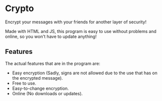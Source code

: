 # Crypto
Encrypt your messages with your friends for another layer of security!

Made with HTML and JS, this program is easy to use without problems and online, so you won't have to update anything!

## Features
The actual features that are in the program are:
- Easy encryption (Sadly, signs are not allowed due to the use that has on the encrypted message).
- Free to use.
- Easy-to-change encryption.
- Online (No downloads or updates).
